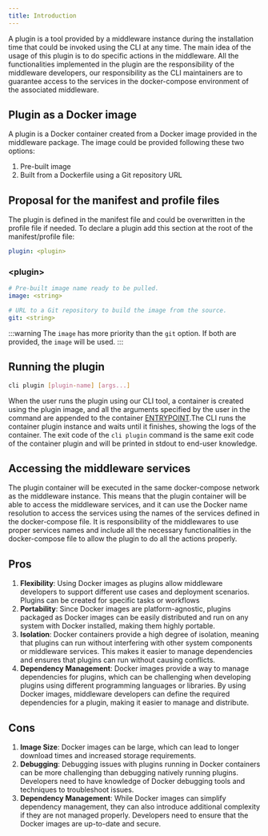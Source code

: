 ```yaml
---
title: Introduction
---
```


A plugin is a tool provided by a middleware instance during the installation time that could be invoked using the CLI at any time. The main idea of the usage of this plugin is to do specific actions in the middleware. All the functionalities implemented in the plugin are the responsibility of the middleware developers, our responsibility as the CLI maintainers are to guarantee access to the services in the docker-compose environment of the associated middleware.

## Plugin as a Docker image

A plugin is a Docker container created from a Docker image provided in the middleware package. The image could be provided following these two options:

1. Pre-built image
2. Built from a Dockerfile using a Git repository URL

## Proposal for the manifest and profile files

The plugin is defined in the manifest file and could be overwritten in the profile file if needed. To declare a plugin add this section at the root of the manifest/profile file:

```yaml
plugin: <plugin>
```

### <plugin\>

```yaml
# Pre-built image name ready to be pulled.
image: <string>

# URL to a Git repository to build the image from the source.
git: <string>
```

:::warning
The `image` has more priority than the `git` option. If both are provided, the `image` will be used.
:::

## Running the plugin

```bash
cli plugin [plugin-name] [args...]
```

When the user runs the plugin using our CLI tool, a container is created using the plugin image, and all the arguments specified by the user in the command are appended to the container [ENTRYPOINT](https://docs.docker.com/engine/reference/builder/#entrypoint).The CLI runs the container plugin instance and waits until it finishes, showing the logs of the container. The exit code of the `cli plugin` command is the same exit code of the container plugin and will be printed in stdout to end-user knowledge.

## Accessing the middleware services

The plugin container will be executed in the same docker-compose network as the middleware instance. This means that the plugin container will be able to access the middleware services, and it can use the Docker name resolution to access the services using the names of the services defined in the docker-compose file. It is responsibility of the middlewares to use proper services names and include all the necessary functionalities in the docker-compose file to allow the plugin to do all the actions properly.

## Pros

1. **Flexibility**: Using Docker images as plugins allow middleware developers to support different use cases and deployment scenarios. Plugins can be created for specific tasks or workflows
2. **Portability**: Since Docker images are platform-agnostic, plugins packaged as Docker images can be easily distributed and run on any system with Docker installed, making them highly portable.
3. **Isolation**: Docker containers provide a high degree of isolation, meaning that plugins can run without interfering with other system components or middleware services. This makes it easier to manage dependencies and ensures that plugins can run without causing conflicts.
4. **Dependency Management**: Docker images provide a way to manage dependencies for plugins, which can be challenging when developing plugins using different programming languages or libraries. By using Docker images, middleware developers can define the required dependencies for a plugin, making it easier to manage and distribute.

## Cons

1. **Image Size**: Docker images can be large, which can lead to longer download times and increased storage requirements.
2. **Debugging**: Debugging issues with plugins running in Docker containers can be more challenging than debugging natively running plugins. Developers need to have knowledge of Docker debugging tools and techniques to troubleshoot issues.
3. **Dependency Management**: While Docker images can simplify dependency management, they can also introduce additional complexity if they are not managed properly. Developers need to ensure that the Docker images are up-to-date and secure.